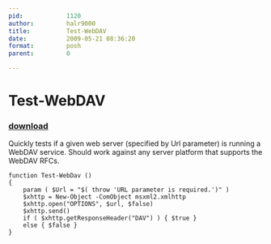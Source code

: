 ```yaml
---
pid:            1120
author:         halr9000
title:          Test-WebDAV
date:           2009-05-21 08:36:20
format:         posh
parent:         0

---
```


# Test-WebDAV

### [download](Scripts\1120.ps1)

Quickly tests if a given web server (specified by Url parameter) is running a WebDAV service.  Should work against any server platform that supports the WebDAV RFCs.

```posh
function Test-WebDav ()
{
	param ( $Url = "$( throw 'URL parameter is required.')" )
	$xhttp = New-Object -ComObject msxml2.xmlhttp
	$xhttp.open("OPTIONS", $url, $false)
	$xhttp.send()
	if ( $xhttp.getResponseHeader("DAV") ) { $true }
	else { $false }
}
```
